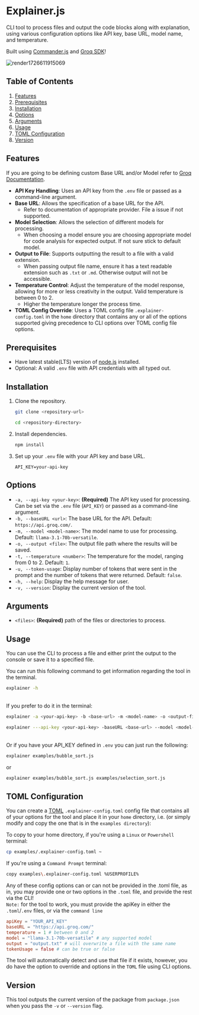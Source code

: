 # Explainer.js

CLI tool to process files and output the code blocks along with explanation, using various configuration options like API key, base URL, model name, and temperature.

Built using [Commander.js](https://www.npmjs.com/package/commander) and [Groq SDK](https://console.groq.com/docs/libraries)!

![render1726611915069](https://github.com/user-attachments/assets/b6b8545e-940b-4ca2-b275-699ab363ffcb)

## Table of Contents

1. [Features](#features)
2. [Prerequisites](#prerequisites)
3. [Installation](#installation)
4. [Options](#options)
5. [Arguments](#arguments)
6. [Usage](#usage)
7. [TOML Configuration](#toml-configuration)
8. [Version](#version)

## Features

If you are going to be defining custom Base URL and/or Model refer to [Groq Documentation](https://console.groq.com/docs/quickstart).

- **API Key Handling**: Uses an API key from the `.env` file or passed as a command-line argument.
- **Base URL**: Allows the specification of a base URL for the API.
  - Refer to documentation of appropriate provider. File a issue if not supported.
- **Model Selection**: Allows the selection of different models for processing.
  - When choosing a model ensure you are choosing appropriate model for code analysis for expected output. If not sure stick to default model.
- **Output to File**: Supports outputting the result to a file with a valid extension.
  - When passing output file name, ensure it has a text readable extension such as `.txt` or `.md`. Otherwise output will not be accessible.
- **Temperature Control**: Adjust the temperature of the model response, allowing for more or less creativity in the output. Valid temperature is between 0 to 2.
  - Higher the temperature longer the process time.
- **TOML Config Override**: Uses a TOML config file `.explainer-config.toml` in the `home` directory that contains any or all of the options supported giving precedence to CLI options over TOML config file options.

## Prerequisites

- Have latest stable(LTS) version of [node.js](https://nodejs.org/en) installed.
- Optional: A valid `.env` file with API credentials with all typed out.

## Installation

1. Clone the repository.

   ```bash
   git clone <repository-url>
   ```

   ```bash
   cd <repository-directory>
   ```

2. Install dependencies.

   ```bash
   npm install
   ```

3. Set up your `.env` file with your API key and base URL.

   ```.env
   API_KEY=your-api-key
   ```

## Options

- `-a, --api-key <your-key>`: **(Required)** The API key used for processing. Can be set via the `.env` file (`API_KEY`) or passed as a command-line argument.
- `-b, --baseURL <url>`: The base URL for the API. Default: `https://api.groq.com/`.
- `-m, --model <model-name>`: The model name to use for processing. Default: `llama-3.1-70b-versatile`.
- `-o, --output <file>`: The output file path where the results will be saved.
- `-t, --temperature <number>`: The temperature for the model, ranging from 0 to 2. Default: `1`.
- `-u, --token-usage`: Display number of tokens that were sent in the prompt and the number of tokens that were returned. Default: `false`.
- `-h, --help`: Display the help message for user.
- `-v, --version`: Display the current version of the tool.

## Arguments

- `<files>`: **(Required)** path of the files or directories to process.

## Usage

You can use the CLI to process a file and either print the output to the console or save it to a specified file.

You can run this following command to get information regarding the tool in the terminal.

```bash
explainer -h
```

\
If you prefer to do it in the terminal:

```bash
explainer -a <your-api-key> -b <base-url> -m <model-name> -o <output-file> -t <number> <file-path>
```

```bash
explainer ---api-key <your-api-key> -baseURL <base-url> --model <model-name> --output <output-file> ----temperature <number> <file-path>
```

\
Or if you have your API_KEY defined in `.env` you can just run the following:

```bash
explainer examples/bubble_sort.js
```

or

```bash
explainer examples/bubble_sort.js examples/selection_sort.js
```

## TOML Configuration

You can create a [TOML](https://toml.io/en/) `.explainer-config.toml` config file that contains all of your options for the tool and place it in your `home` directory, i.e. (or simply modify and copy the one that is in the `examples directory`):

To copy to your home directory, if you're using a `Linux` or `Powershell` terminal:

```bash
cp examples/.explainer-config.toml ~
```

If you're using a `Command Prompt` terminal:

```bash
copy examples\.explainer-config.toml %USERPROFILE%
```

Any of these config options can or can not be provided in the .toml file, as in, you may provide one or two options in the `.toml` file, and provide the rest via the CLI!  
`Note:` for the tool to work, you must provide the apiKey in either the `.toml`/`.env` files, or via the `command line`

```toml
apiKey = "YOUR_API_KEY"
baseURL = "https://api.groq.com/"
temperature = 1 # between 0 and 2
model = "llama-3.1-70b-versatile" # any supported model
output = "output.txt" # will overwrite a file with the same name
tokenUsage = false # can be true or false
```

The tool will automatically detect and use that file if it exists, however, you do have the option to override and options in the `TOML` file using CLI options.

## Version

This tool outputs the current version of the package from `package.json` when you pass the `-v` or `--version` flag.
